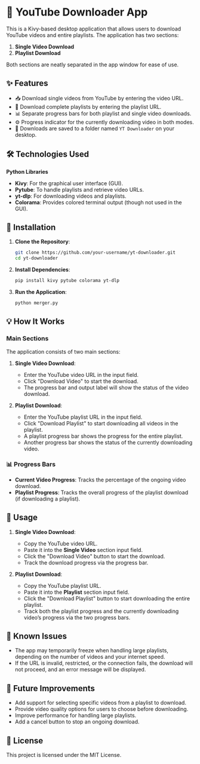 # 🎥 YouTube Downloader App

This is a Kivy-based desktop application that allows users to download YouTube videos and entire playlists. The application has two sections:
1. **Single Video Download** 
2. **Playlist Download** 

Both sections are neatly separated in the app window for ease of use.

## ✨ Features

- 📥 Download single videos from YouTube by entering the video URL.
- 📃 Download complete playlists by entering the playlist URL.
- 📊 Separate progress bars for both playlist and single video downloads.
- ⚙️ Progress indicator for the currently downloading video in both modes.
- 📂 Downloads are saved to a folder named `YT Downloader` on your desktop.

## 🛠️ Technologies Used
**Python Libraries**
- **Kivy**: For the graphical user interface (GUI).
- **Pytube**: To handle playlists and retrieve video URLs.
- **yt-dlp**: For downloading videos and playlists.
- **Colorama**: Provides colored terminal output (though not used in the GUI).

## 🚀 Installation

1. **Clone the Repository**:
    ```bash
    git clone https://github.com/your-username/yt-downloader.git
    cd yt-downloader
    ```

2. **Install Dependencies**:
    ```bash
    pip install kivy pytube colorama yt-dlp
    ```

3. **Run the Application**:
    ```bash
    python merger.py
    ```

## 💡 How It Works

### Main Sections

The application consists of two main sections:

1. **Single Video Download**:
    - Enter the YouTube video URL in the input field.
    - Click "Download Video" to start the download.
    - The progress bar and output label will show the status of the video download.

2. **Playlist Download**:
    - Enter the YouTube playlist URL in the input field.
    - Click "Download Playlist" to start downloading all videos in the playlist.
    - A playlist progress bar shows the progress for the entire playlist.
    - Another progress bar shows the status of the currently downloading video.

### 📊 Progress Bars
- **Current Video Progress**: Tracks the percentage of the ongoing video download.
- **Playlist Progress**: Tracks the overall progress of the playlist download (if downloading a playlist).


## 📝 Usage

1. **Single Video Download**:
    - Copy the YouTube video URL.
    - Paste it into the **Single Video** section input field.
    - Click the "Download Video" button to start the download.
    - Track the download progress via the progress bar.

2. **Playlist Download**:
    - Copy the YouTube playlist URL.
    - Paste it into the **Playlist** section input field.
    - Click the "Download Playlist" button to start downloading the entire playlist.
    - Track both the playlist progress and the currently downloading video’s progress via the two progress bars.

## 🛑 Known Issues

- The app may temporarily freeze when handling large playlists, depending on the number of videos and your internet speed.
- If the URL is invalid, restricted, or the connection fails, the download will not proceed, and an error message will be displayed.

## 🌟 Future Improvements

- Add support for selecting specific videos from a playlist to download.
- Provide video quality options for users to choose before downloading.
- Improve performance for handling large playlists.
- Add a cancel button to stop an ongoing download.

## 📜 License

This project is licensed under the MIT License.



